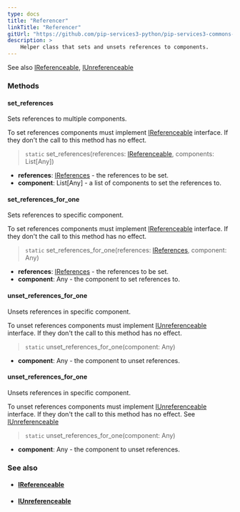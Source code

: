 ```yaml
---
type: docs
title: "Referencer"
linkTitle: "Referencer"
gitUrl: "https://github.com/pip-services3-python/pip-services3-commons-python"
description: >
    Helper class that sets and unsets references to components.
---
```


See also [IReferenceable](../ireferenceable), [IUnreferenceable](../iunreferenceable)

### Methods


#### set_references
Sets references to multiple components.

To set references components must implement [IReferenceable](../ireferenceable) interface.
If they don't the call to this method has no effect.

> `static` set_references(references: [IReferenceable](../ireferenceable), components: List[Any])

- **references**: [IReferences](../ireferences) - the references to be set.
- **component**: List[Any] - a list of components to set the references to.

#### set_references_for_one
Sets references to specific component.

To set references components must implement [IReferenceable](../ireferenceable) interface.
If they don't the call to this method has no effect.

> `static` set_references_for_one(references: [IReferences](../ireferences), component: Any)

- **references**: [IReferences](../ireferences) - the references to be set.
- **component**: Any - the component to set references to.

#### unset_references_for_one
Unsets references in specific component.

To unset references components must implement [IUnreferenceable](../iunreferenceable) interface.
If they don't the call to this method has no effect.

> `static` unset_references_for_one(component: Any) 

- **component**: Any - the component to unset references.

#### unset_references_for_one
Unsets references in specific component.

To unset references components must implement [IUnreferenceable](../iunreferenceable) interface.
If they don't the call to this method has no effect.
See [IUnreferenceable](../iunreferenceable)

> `static` unset_references_for_one(component: Any)

- **component**: Any - the component to unset references.

### See also
- #### [IReferenceable](../ireferenceable)
- #### [IUnreferenceable](../iunreferenceable)